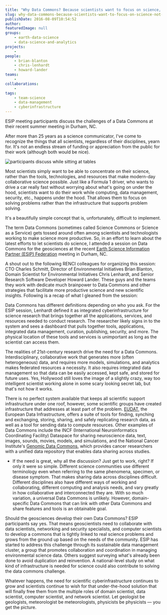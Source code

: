 ```yaml
---
title: "Why Data Commons? Because scientists want to focus on science, not infrastructure"
slug: why-data-commons-because-scientists-want-to-focus-on-science-not-infrastructure
publishDate: 2016-08-09T10:54:52
author: 
featuredImage: null
groups:
    - earth-data-science
    - data-science-and-analytics
projects:
    - 
people:
    - brian-blanton
    - chris-lenhardt
    - howard-lander
teams: 
    - 
collaborations:
    - 
tags:
    - team-science
    - data-management
    - cyberinfrastructure
---
```


ESIP meeting participants discuss the challenges of a Data Commons at their recent summer meeting in Durham, NC.

After more than 25 years as a science communicator, I've come to recognize the things that all scientists, regardless of their disciplines, yearn for. It's not an endless stream of funding or appreciation from the public for their work (although both would be nice).

![participants discuss while sitting at tables](https://renci.org/wp-content/uploads/2016/08/ESIP.jpg)

Most scientists simply want to be able to concentrate on their science, rather than the tools, technologies, and resources that make modern-day collaborative science possible. Just like a Formula 1 driver, who wants to drive a car really fast without worrying about what's going on under the hood, scientists want to do their work while computing, data management, security, etc., happens under the hood. That allows them to focus on solving problems rather than the infrastructure that supports problem solving.

It's a beautifully simple concept that is, unfortunately, difficult to implement.

The term Data Commons (sometimes called Science Commons or Science as a Service) gets tossed around often among scientists and technologists working to make science more productive. So, in an effort to learn about the latest efforts to let scientists do science, I attended a session on Data Commons for the geosciences at the recent [Earth Science Information Partner (ESIP) Federation](http://esipfed.org/) meeting in Durham, NC.

A shout out to the following RENCI colleagues for organizing this session: CTO Charles Schmitt, Director of Environmental Initiatives Brian Blanton, Domain Scientist for Environmental Initiatives Chris Lenhardt, and Senior Research Software Developer Howard Lander. These guys and the teams they work with dedicate much brainpower to Data Commons and other strategies that facilitate more productive science and new scientific insights. Following is a recap of what I gleaned from the session:

Data Commons has different definitions depending on who you ask. For the ESIP session, Lenhardt defined it as integrated cyberinfrastructure for science research that brings together all the applications, services, and resources needed to conduct research. The researcher likely signs in to the system and sees a dashboard that pulls together tools, applications, integrated data management, curation, publishing, security, and more. The physical location of these tools and services is unimportant as long as the scientist can access them.

The realities of 21st-century research drive the need for a Data Commons. Interdisciplinary, collaborative work that generates more (often heterogeneous) data, and requires more models, simulations, and analytics makes federated resources a necessity. It also requires integrated data management so that data can be easily accessed, kept safe, and stored for future uses. Yes, Hollywood still loves the image of a slightly crazy, way too intelligent scientist working alone in some scary looking secret lab, but that's not how it works.

There is no perfect system available that keeps all scientific support infrastructure under one roof, however, some scientific groups have created infrastructure that addresses at least part of the problem. [EUDAT](https://www.eudat.eu/), the European Data Infrastructure, offers a suite of tools for finding, synching and exchanging, storing, sharing, and safely replicating research data, as well as a tool for sending data to compute resources. Other examples of Data Commons include the INCF (International Neuroinformatics Coordinating Facility) Dataspace for sharing neuroscience data, text, images, sounds, movies, models, and simulations, and the National Cancer Institute's [Genomic Data Commons](https://gdc.nci.nih.gov/), which provides cancer researchers with a unified data repository that enables data sharing across studies.

*   If the need is great, why all the discussion? Just get to work, right? If only it were so simple. Different science communities use different terminology even when referring to the same phenomena, specimen, or disease symptom. That makes sharing data across disciplines difficult. Different disciplines also have different ways of working and collaborating, different computing and analysis needs, and vary greatly in how collaborative and interconnected they are. With so much variation, a universal Data Commons is unlikely. However, domain-specific Data Commons that can link with other Data Commons and share features and tools is an obtainable goal.

Should the geosciences develop their own Data Commons? ESIP participants say yes. That means geoscientists need to collaborate with data scientists, networking and security specialists, and computer scientists to develop a commons that is tightly linked to real science problems and grows from the ground up based on the needs of the community. ESIP has started to address this challenge through its sustainable data management cluster, a group that promotes collaboration and coordination in managing environmental science data. Others suggest surveying what's already been done to avoid duplication and reinvention. A national-level study on what kind of infrastructure is needed for science could also contribute to solving the data commons challenge.

Whatever happens, the need for scientific cyberinfrastructure continues to grow and scientists continue to wish for that under-the-hood solution that will finally free them from the multiple roles of domain scientist, data scientist, computer scientist, and network scientist. Let geologist be geologists, meteorologist be meteorologists, physicists be physicists — you get the picture.

<!-- _-Karen Green_ -->

<!-- AddThis Advanced Settings generic via filter on the_content --><!-- AddThis Share Buttons generic via filter on the_content -->
